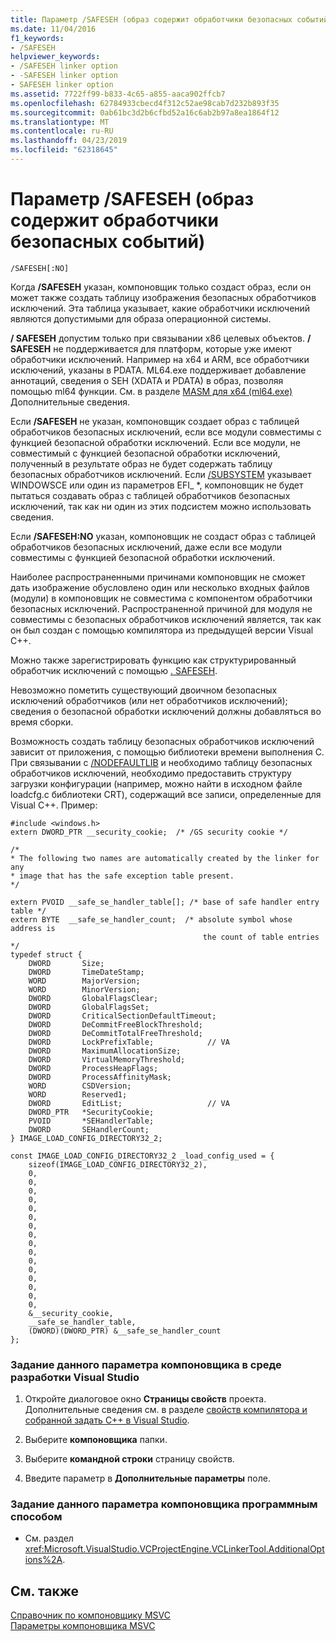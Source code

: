 ```yaml
---
title: Параметр /SAFESEH (образ содержит обработчики безопасных событий)
ms.date: 11/04/2016
f1_keywords:
- /SAFESEH
helpviewer_keywords:
- /SAFESEH linker option
- -SAFESEH linker option
- SAFESEH linker option
ms.assetid: 7722ff99-b833-4c65-a855-aaca902ffcb7
ms.openlocfilehash: 62784933cbecd4f312c52ae98cab7d232b893f35
ms.sourcegitcommit: 0ab61bc3d2b6cfbd52a16c6ab2b97a8ea1864f12
ms.translationtype: MT
ms.contentlocale: ru-RU
ms.lasthandoff: 04/23/2019
ms.locfileid: "62318645"
---
```

# <a name="safeseh-image-has-safe-exception-handlers"></a>Параметр /SAFESEH (образ содержит обработчики безопасных событий)

```
/SAFESEH[:NO]
```

Когда **/SAFESEH** указан, компоновщик только создаст образ, если он может также создать таблицу изображения безопасных обработчиков исключений. Эта таблица указывает, какие обработчики исключений являются допустимыми для образа операционной системы.

**/ SAFESEH** допустим только при связывании x86 целевых объектов. **/ SAFESEH** не поддерживается для платформ, которые уже имеют обработчики исключений. Например на x64 и ARM, все обработчики исключений, указаны в PDATA. ML64.exe поддерживает добавление аннотаций, сведения о SEH (XDATA и PDATA) в образ, позволяя помощью ml64 функции. См. в разделе [MASM для x64 (ml64.exe)](../../assembler/masm/masm-for-x64-ml64-exe.md) Дополнительные сведения.

Если **/SAFESEH** не указан, компоновщик создает образ с таблицей обработчиков безопасных исключений, если все модули совместимы с функцией безопасной обработки исключений. Если все модули, не совместимый с функцией безопасной обработки исключений, полученный в результате образ не будет содержать таблицу безопасных обработчиков исключений. Если [/SUBSYSTEM](subsystem-specify-subsystem.md) указывает WINDOWSCE или один из параметров EFI_ *, компоновщик не будет пытаться создавать образ с таблицей обработчиков безопасных исключений, так как ни один из этих подсистем можно использовать сведения.

Если **/SAFESEH:NO** указан, компоновщик не создаст образ с таблицей обработчиков безопасных исключений, даже если все модули совместимы с функцией безопасной обработки исключений.

Наиболее распространенными причинами компоновщик не сможет дать изображение обусловлено один или несколько входных файлов (модули) в компоновщик не совместима с компонентом обработчики безопасных исключений. Распространенной причиной для модуля не совместимы с безопасных обработчиков исключений является, так как он был создан с помощью компилятора из предыдущей версии Visual C++.

Можно также зарегистрировать функцию как структурированный обработчик исключений с помощью [. SAFESEH](../../assembler/masm/dot-safeseh.md).

Невозможно пометить существующий двоичном безопасных исключений обработчиков (или нет обработчиков исключений); сведения о безопасной обработки исключений должны добавляться во время сборки.

Возможность создать таблицу безопасных обработчиков исключений зависит от приложения, с помощью библиотеки времени выполнения C. При связывании с [/NODEFAULTLIB](nodefaultlib-ignore-libraries.md) и необходимо таблицу безопасных обработчиков исключений, необходимо предоставить структуру загрузки конфигурации (например, можно найти в исходном файле loadcfg.c библиотеки CRT), содержащий все записи, определенные для Visual C++. Пример:

```
#include <windows.h>
extern DWORD_PTR __security_cookie;  /* /GS security cookie */

/*
* The following two names are automatically created by the linker for any
* image that has the safe exception table present.
*/

extern PVOID __safe_se_handler_table[]; /* base of safe handler entry table */
extern BYTE  __safe_se_handler_count;  /* absolute symbol whose address is
                                           the count of table entries */
typedef struct {
    DWORD       Size;
    DWORD       TimeDateStamp;
    WORD        MajorVersion;
    WORD        MinorVersion;
    DWORD       GlobalFlagsClear;
    DWORD       GlobalFlagsSet;
    DWORD       CriticalSectionDefaultTimeout;
    DWORD       DeCommitFreeBlockThreshold;
    DWORD       DeCommitTotalFreeThreshold;
    DWORD       LockPrefixTable;            // VA
    DWORD       MaximumAllocationSize;
    DWORD       VirtualMemoryThreshold;
    DWORD       ProcessHeapFlags;
    DWORD       ProcessAffinityMask;
    WORD        CSDVersion;
    WORD        Reserved1;
    DWORD       EditList;                   // VA
    DWORD_PTR   *SecurityCookie;
    PVOID       *SEHandlerTable;
    DWORD       SEHandlerCount;
} IMAGE_LOAD_CONFIG_DIRECTORY32_2;

const IMAGE_LOAD_CONFIG_DIRECTORY32_2 _load_config_used = {
    sizeof(IMAGE_LOAD_CONFIG_DIRECTORY32_2),
    0,
    0,
    0,
    0,
    0,
    0,
    0,
    0,
    0,
    0,
    0,
    0,
    0,
    0,
    0,
    0,
    &__security_cookie,
    __safe_se_handler_table,
    (DWORD)(DWORD_PTR) &__safe_se_handler_count
};
```

### <a name="to-set-this-linker-option-in-the-visual-studio-development-environment"></a>Задание данного параметра компоновщика в среде разработки Visual Studio

1. Откройте диалоговое окно **Страницы свойств** проекта. Дополнительные сведения см. в разделе [свойств компилятора и собранной задать C++ в Visual Studio](../working-with-project-properties.md).

1. Выберите **компоновщика** папки.

1. Выберите **командной строки** страницу свойств.

1. Введите параметр в **Дополнительные параметры** поле.

### <a name="to-set-this-linker-option-programmatically"></a>Задание данного параметра компоновщика программным способом

- См. раздел <xref:Microsoft.VisualStudio.VCProjectEngine.VCLinkerTool.AdditionalOptions%2A>.

## <a name="see-also"></a>См. также

[Справочник по компоновщику MSVC](linking.md)<br/>
[Параметры компоновщика MSVC](linker-options.md)
